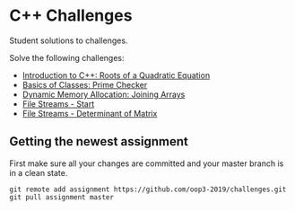 # C++ Challenges

Student solutions to challenges.

Solve the following challenges:

* [Introduction to C++: Roots of a Quadratic Equation](https://vives.gitbook.io/oop-with-cpp/introduction-to-c++/challenges#roots-of-a-quadratic-equation)
* [Basics of Classes: Prime Checker](https://vives.gitbook.io/oop-with-cpp/basics-of-classes/challenges#prime-checker)
* [Dynamic Memory Allocation: Joining Arrays](https://vives.gitbook.io/oop-with-cpp/dynamic-memory-allocation/challenges#joining-arrays)
* [File Streams - Start](https://vives.gitbook.io/oop-with-cpp/file-streams/challenges#stars)
* [File Streams - Determinant of Matrix](https://vives.gitbook.io/oop-with-cpp/file-streams/challenges#determinant-of-matrix)

## Getting the newest assignment

First make sure all your changes are committed and your master branch is in a clean state.

```shell
git remote add assignment https://github.com/oop3-2019/challenges.git
git pull assignment master
```